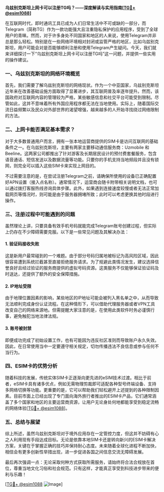 **乌兹别克斯坦上网卡可以注册TG吗？——深度解读与实用指南[[TG💪+ @esim1088](https://t.me/s/esim1088)]**

在互联网时代，即时通讯工具已成为人们日常生活中不可或缺的一部分，而Telegram（简称TG）作为一款功能强大且注重隐私保护的应用程序，受到了全球用户的青睐。然而，对于许多身处不同国家和地区的人来说，使用Telegram并非总是那么轻松。特别是在一些网络环境相对封闭或监管严格的地区，比如乌兹别克斯坦，用户可能会对是否能够顺利注册和使用Telegram产生疑问。今天，我们就来详细探讨一下“乌兹别克斯坦上网卡可以注册TG吗”这一问题，并提供一些实用的操作建议。

### 一、乌兹别克斯坦的网络环境概览

首先，我们需要了解乌兹别克斯坦的网络现状。作为一个中亚国家，乌兹别克斯坦近年来在改善基础设施方面取得了显著进步，其互联网普及率逐年提升。然而，该国政府对互联网内容的管理较为严格，某些敏感信息和社交平台可能受到限制。尽管如此，这并不意味着所有外国应用程序都无法在当地使用。实际上，随着国际交流日益频繁以及民众对外部世界的渴望增强，越来越多的人开始寻找绕过网络限制的方法。

### 二、上网卡能否满足基本需求？

对于大多数普通用户而言，拥有一张本地运营商提供的SIM卡是访问互联网的基础条件之一。在乌兹别克斯坦，主要有两家主要移动通信服务商：Uzmobile 和 Beeline。这两家公司都推出了针对游客及长期居民设计的预付费套餐服务，包含语音通话、短信发送以及数据流量等功能。只要你的手机支持当地频段并且没有锁网，则完全可以插入这些SIM卡来实现上网目的。

不过需要注意的是，在尝试注册Telegram之前，请确保所使用的设备已正确配置好APN设置（接入点名称）。通常情况下，运营商会随卡附带相关说明文档，也可以通过拨打客服热线咨询具体步骤。此外，如果遇到连接速度较慢或者无法正常加载网页等情况时，则可能是由于服务器拥堵所致；此时可以考虑更换其他时段进行操作。

### 三、注册过程中可能遇到的问题

虽然理论上讲，只要具备有效手机号码就能完成Telegram账号创建过程，但实际上仍存在不少障碍需要克服。以下是一些常见问题及其解决办法：

#### 1. 验证码接收失败
这是新用户最常碰到的一个难题。由于部分号码归属地被标记为高风险区域，因此很容易遭到系统拦截甚至直接拒绝服务请求。为了规避此类情况发生，建议选择信誉良好且经过验证的服务商提供的虚拟号码资源。这类服务不仅能够保证验证码及时送达，还提供了额外的安全保障措施。

#### 2. IP地址受限
由于地理位置因素的影响，某些地区的IP地址可能会被列入黑名单之中，从而导致无法顺利完成身份认证流程。在这种情形下，可以借助代理服务器或者VPN工具改变自己的网络来源地。但需提醒大家注意的是，在使用此类软件时务必谨慎行事，避免触犯当地法律法规。

#### 3. 账号被封禁
即便成功完成了初始设置工作，也有可能因为违反社区准则而导致账户永久失效。因此，在日常使用当中一定要遵守相关规定，切勿传播违法不良信息或参与任何不当行为。

### 四、ESIM卡的优势分析

随着科技的发展，传统实体SIM卡正逐渐向更先进的eSIM技术过渡。相比于前者，eSIM卡具有诸多优点，例如无需物理剪裁即可适配各种型号终端设备、支持多网络切换等功能。更重要的是，它可以帮助我们轻松避开上述提到的各种限制因素。目前市面上已经出现了专门面向海外旅行者推出的ESIM卡产品，它们通常涵盖了多个国家和地区的主要运营商资源，让用户无论身处何地都能享受到稳定流畅的网络体验[[TG💪+ @esim1088](https://t.me/s/esim1088)]。

### 五、总结与展望

综上所述，虽然乌兹别克斯坦对于境外应用存在一定管控力度，但这并不妨碍有心之人利用现有手段达成目标。无论是依靠本地SIM卡还是转向新兴的ESIM卡解决方案，关键在于掌握正确的技巧并保持耐心态度。未来随着全球化进程不断加快，相信会有更多创新性举措出现，进一步促进各国之间信息交流无障碍发展。

最后再次强调一点：无论采取何种方式获取所需服务，请始终将合法合规放在首位，尊重当地文化习俗和社会规范。只有这样，才能真正享受到科技进步带来的便利与乐趣！

[[TG💪+ @esim1088](https://t.me/s/esim1088) ![Image](https://i.postimg.cc/4NQfJmqS/Snipaste-2025-05-13-00-14-12.png)]